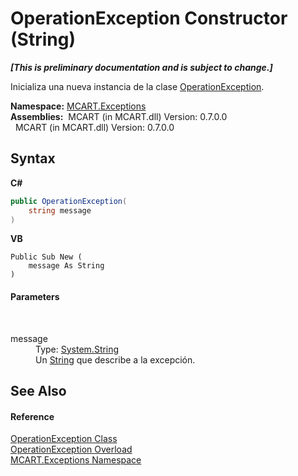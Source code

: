 # OperationException Constructor (String)
 _**\[This is preliminary documentation and is subject to change.\]**_

Inicializa una nueva instancia de la clase <a href="00bc55f3-ed25-bb88-4f5f-d28203a28f40">OperationException</a>.

**Namespace:**&nbsp;<a href="36e6166c-cb29-ee06-1b8a-ebc61fae7b0a">MCART.Exceptions</a><br />**Assemblies:**&nbsp;&nbsp;MCART (in MCART.dll) Version: 0.7.0.0<br />&nbsp;&nbsp;MCART (in MCART.dll) Version: 0.7.0.0<br />

## Syntax

**C#**<br />
``` C#
public OperationException(
	string message
)
```

**VB**<br />
``` VB
Public Sub New ( 
	message As String
)
```


#### Parameters
&nbsp;<dl><dt>message</dt><dd>Type: <a href="http://msdn2.microsoft.com/es-es/library/s1wwdcbf" target="_blank">System.String</a><br />Un <a href="http://msdn2.microsoft.com/es-es/library/s1wwdcbf" target="_blank">String</a> que describe a la excepción.</dd></dl>

## See Also


#### Reference
<a href="00bc55f3-ed25-bb88-4f5f-d28203a28f40">OperationException Class</a><br /><a href="250be722-2931-7072-de01-704160cfa423">OperationException Overload</a><br /><a href="36e6166c-cb29-ee06-1b8a-ebc61fae7b0a">MCART.Exceptions Namespace</a><br />